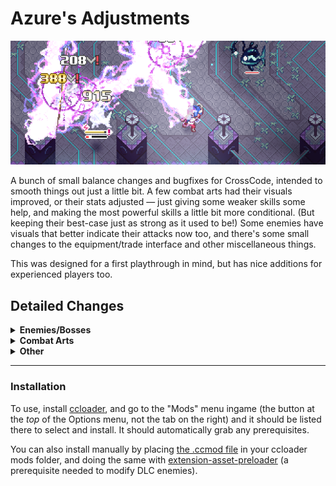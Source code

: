 # Azure's Adjustments

![](https://github.com/Azure-Lazuline/azures-adjustments/blob/main/screenshots/banner.png?raw=true)

A bunch of small balance changes and bugfixes for CrossCode, intended to smooth things out just a little bit. A few combat arts had their visuals improved, or their stats adjusted — just giving some weaker skills some help, and making the most powerful skills a little bit more conditional. (But keeping their best-case just as strong as it used to be!) Some enemies have visuals that better indicate their attacks now too, and there's some small changes to the equipment/trade interface and other miscellaneous things.

This was designed for a first playthrough in mind, but has nice additions for experienced players too.

## Detailed Changes

<details>
<summary><b>Enemies/Bosses</b></summary>

- Added timing rings to hedgehags and behesloths so you know exactly when they'll dash. Go for the perfect guard!
  
- Added a more obvious flash to ectovolts and digmos when they're preparing their attacks.

- Fixed the erroneously swapped heat/cold weaknesses on the mecha fish enemies and boss.

- Dungeon enemies respawn much quicker after clearing the room, to help with getting materials from ones that are only in a single room.

- Hillkat Bandleader consistently calls for reinforcements at the intended HP thresholds, instead of also accidentally relying on RNG. (This helps arena scores not be luck-dependent.)

- King Kaktorro's flamethrower fires in pulses instead of a constant stream, giving you better opportunities to escape.

- The DLC temple midboss's phase transition attacks are in a randomized order but they're slightly easier to dodge, so it's not just a matter of memorizing where to place them.

- A certain DLC bonus boss spends *significantly* less time flying around doing nothing, and has generally improved AI with much more attack variety.
</details>
<details>
<summary><b>Combat Arts</b></summary>

- First Cut / Final Showdown: Small VFX improvements, and you're not stuck in place for as long if you whiff.

- Azure Surge: VFX improvements for a bit more punch.

- Ball of Boomerang: It hits multiple times (but deals the same damage overall), since it's a buzzsaw.

- Ashen Mine / Mine Valley: Small damage boost, to match their difficulty and lack of iframes compared to the alternative skills.

- Ring of Fire (all 3): VFX improvements to all of them, and a damage boost to base Ring of Fire itself.

- Hail Storm: Wider spread but better homing, to make it somewhat more reliable but still situational.

- Frigid Flawke: Only does the camera pan if you actually hit an enemy, to prevent jarring camera movements.

- Tesla Twist / Tesla Waltz: Small damage boost, and a little easier to control.

- Thunder Dart / Storm Walker: Slows down time during the dash, so enemies are less likely to escape it before it goes off.

- Guarding Gale / Poltergeist: Stronger push force.

- Ether Snipe: Lower damage at first, but ramps back up to its old extremely high power level as it bounces more. You gotta go for the bank shots!

- Guard Sphere: SP gain greatly reduced while it's active, so it's still powerful when used sparingly but you can't keep it up permanently.

- Clock Block / Glitch Time: SP gain moderately reduced while it's active, keeping its extreme utility and combo potential but making it not literally pay for itself anymore.
</details>
<details>
<summary><b>Other</b></summary>

- Most flying enemies no longer follow you into the air during jumping arts like Flare Burn, inadvertently dodging your attacks. (Parrots still do though since they're jerks and it forced a more interesting approach.)

- The equipment comparison menu always puts changed modifiers at the top of the list, so you don't need to expand it each time.

- On controller, the trade menu now highlights the item by default, so you can read the description without manually selecting it each time.

- Traders get added to the trader book from just passing by them rather than needing to open the trade menu.

- Traders don't reset your "compare mode" setting when switching between different items.

- Adds an option to swap between *all* quests on the sidebar instead of just ones marked as a favorite.

- The sandbag (Baggy-kun) at the First Scholars HQ gives SP when hit. What kind of guild has a non-functional training dummy?

- Pets are automatically hidden during emotional or important scenes.

- Changed the arena end screen to show the base damage that you took, instead of just the resulting score.

- Fixed the music triggers in Vermillion Cup rush mode.

- Fixed an obscure bug where you could die in the Arena from things that are supposed to be zero damage, if you had the one-hit-kill NG+ modifier active.

- A few small typo fixes.
</details>

---

### Installation

To use, install [ccloader](https://github.com/CCDirectLink/CCLoader), and go to the "Mods" menu ingame (the button at the *top* of the Options menu, not the tab on the right) and it should be listed there to select and install. It should automatically grab any prerequisites.

You can also install manually by placing [the .ccmod file](https://github.com/Azure-Lazuline/azures-adjustments/releases) in your ccloader mods folder, and doing the same with [extension-asset-preloader](https://github.com/elluminance/crosscode-extension-asset-preloader/releases) (a prerequisite needed to modify DLC enemies).
